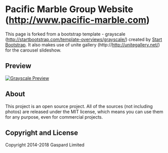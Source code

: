 # Pacific Marble Group Website (http://www.pacific-marble.com)

This page is forked from a bootstrap template - grayscale (http://startbootstrap.com/template-overviews/grayscale/) created by [Start Bootstrap](http://startbootstrap.com/). It also makes use of unite gallery (http://http://unitegallery.net/) for the carousel slideshow.

## Preview

[![Grayscale Preview](https://gaspard-hk.github.io/pmg/pmg-preview.jpg)](http://www.pacific-marble.com)

## About

This project is an open source project. All of the sources (not including photos) are released under the MIT license, which means you can use them for any purpose, even for commercial projects.

## Copyright and License

Copyright 2014-2018 Gaspard Limited
